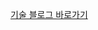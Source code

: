 <!-- ![gradient (4)](https://user-images.githubusercontent.com/48292190/151844747-a4f619ae-5c2e-4c3f-84cb-f142598b1ed6.png) -->

<a href="https://hong-jh.tistory.com/" target="_blank">기술 블로그 바로가기</a>

